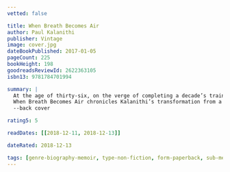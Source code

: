 ```yaml
---
vetted: false

title: When Breath Becomes Air
author: Paul Kalanithi
publisher: Vintage
image: cover.jpg
dateBookPublished: 2017-01-05
pageCount: 225
bookHeight: 198
goodreadsReviewId: 2622363105
isbn13: 9781784701994

summary: |
  At the age of thirty-six, on the verge of completing a decade’s training as a neurosurgeon, Paul Kalanithi was diagnosed with inoperable lung cancer. One day he was a doctor treating the dying, the next he was a patient struggling to live.
  When Breath Becomes Air chronicles Kalanithi’s transformation from a medical student asking what makes a virtuous and meaningful life into a neurosurgeon working in the core of human identity – the brain – and finally into a patient and a new father.
  --back cover

rating5: 5

readDates: [[2018-12-11, 2018-12-13]]

dateRated: 2018-12-13

tags: [genre-biography-memoir, type-non-fiction, form-paperback, sub-medical]
---
```

